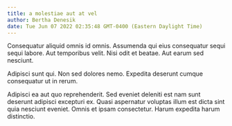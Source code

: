 ```yaml
---
title: a molestiae aut at vel
author: Bertha Denesik
date: Tue Jun 07 2022 02:35:48 GMT-0400 (Eastern Daylight Time)
---
```

Consequatur aliquid omnis id omnis. Assumenda qui eius consequatur sequi sequi labore. Aut temporibus velit. Nisi odit et beatae. Aut earum sed nesciunt.

 Adipisci sunt qui. Non sed dolores nemo. Expedita deserunt cumque consequatur ut in rerum.

 Adipisci ea aut quo reprehenderit. Sed eveniet deleniti est nam sunt deserunt adipisci excepturi ex. Quasi aspernatur voluptas illum est dicta sint quia nesciunt eveniet. Omnis et ipsam consectetur. Harum expedita harum distinctio.